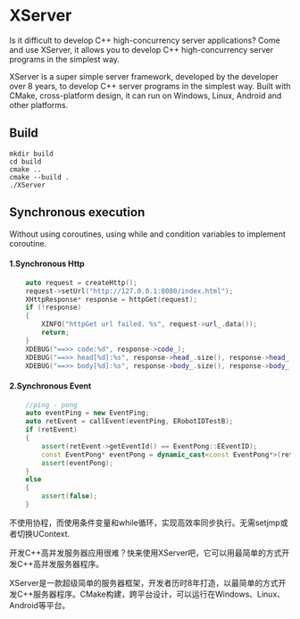 # XServer

Is it difficult to develop C++ high-concurrency server applications? Come and use XServer, it allows you to develop C++ high-concurrency server programs in the simplest way.

XServer is a super simple server framework, developed by the developer over 8 years, to develop C++ server programs in the simplest way. Built with CMake, cross-platform design, it can run on Windows, Linux, Android and other platforms.

## Build
```
mkdir build
cd build
cmake ..
cmake --build .
./XServer
```

## Synchronous execution

Without using coroutines, using while and condition variables to implement coroutine.

#### 1.Synchronous Http
```C++
	auto request = createHttp();
	request->setUrl("http://127.0.0.1:8080/index.html");
	XHttpResponse* response = httpGet(request);
	if (!response)
	{
		XINFO("httpGet url failed. %s", request->url_.data());
		return;
	}
	XDEBUG("==>> code:%d", response->code_);
	XDEBUG("==>> head[%d]:%s", response->head_.size(), response->head_.data());
	XDEBUG("==>> body[%d]:%s", response->body_.size(), response->body_.data());
```

#### 2.Synchronous Event
```C++
	//ping - pong
	auto eventPing = new EventPing;
	auto retEvent = callEvent(eventPing, ERobotIDTestB);
	if (retEvent)
	{
		assert(retEvent->getEventId() == EventPong::EEventID);
		const EventPong* eventPong = dynamic_cast<const EventPong*>(retEvent.get());
		assert(eventPong);
	}
	else
	{
		assert(false);
	}
```


不使用协程，而使用条件变量和while循环，实现高效率同步执行。无需setjmp或者切换UContext.




开发C++高并发服务器应用很难？快来使用XServer吧，它可以用最简单的方式开发C++高并发服务器程序。

XServer是一款超级简单的服务器框架，开发者历时8年打造，以最简单的方式开发C++服务器程序。CMake构建，跨平台设计，可以运行在Windows、Linux、Android等平台。

